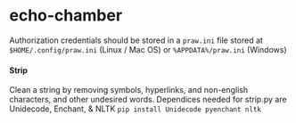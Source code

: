 # echo-chamber
Authorization credentials should be stored in a `praw.ini` file stored at `$HOME/.config/praw.ini` (Linux / Mac OS) or `%APPDATA%/praw.ini` (Windows)

#### Strip

Clean a string by removing symbols, hyperlinks, and non-english characters, and other undesired words. Dependices needed for strip.py are Unidecode, Enchant, & NLTK
	```pip install Unidecode pyenchant nltk```

	